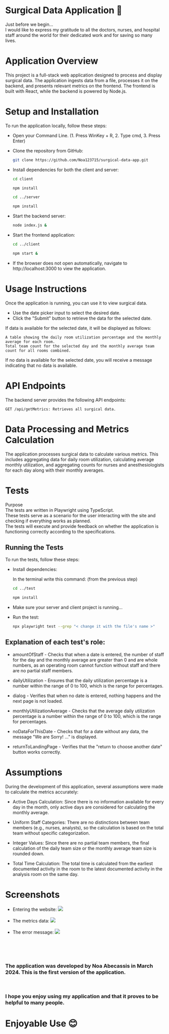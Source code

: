 # Surgical Data Application 🏥
Just before we begin... <br/>
I would like to express my gratitude to all the doctors, nurses, and hospital staff around the world for their dedicated work and for saving so many lives.

# Application Overview
This project is a full-stack web application designed to process and display surgical data. The application ingests data from a file, processes it on the backend, and presents relevant metrics on the frontend. The frontend is built with React, while the backend is powered by Node.js.

# Setup and Installation
To run the application locally, follow these steps:
- Open your Command Line. (1. Press WinKey + R, 2. Type cmd, 3. Press Enter)
- Clone the repository from GitHub: 

    ```bash
    git clone https://github.com/Noa123715/surgical-data-app.git
    ```

- Install dependencies for both the client and server:

    ```bash
    cd client
    ```

    ```bash
    npm install
    ```

    ```bash
    cd ../server
    ```

    ```bash 
    npm install
    ```

- Start the backend server:

    ```bash
    node index.js &
    ```

- Start the frontend application:

    ```bash
    cd ../client
    ```

    ```bash
    npm start &
    ```

- If the browser does not open automatically, navigate to http://localhost:3000 to view the application.

# Usage Instructions
Once the application is running, you can use it to view surgical data.
- Use the date picker input to select the desired date.
- Click the "Submit" button to retrieve the data for the selected date.

If data is available for the selected date, it will be displayed as follows:

    A table showing the daily room utilization percentage and the monthly average for each room.
    Total team count for the selected day and the monthly average team count for all rooms combined.

If no data is available for the selected date, you will receive a message indicating that no data is available.

# API Endpoints
The backend server provides the following API endpoints:

    GET /api/getMetrics: Retrieves all surgical data.

# Data Processing and Metrics Calculation
The application processes surgical data to calculate various metrics. This includes aggregating data for daily room utilization, calculating average monthly utilization, and aggregating counts for nurses and anesthesiologists for each day along with their monthly averages.

# Tests
Purpose <br/>
The tests are written in Playwright using TypeScript.<br/>
These tests serve as a scenario for the user interacting with the site and checking if everything works as planned. <br/>
The tests will execute and provide feedback on whether the application is functioning correctly according to the specifications.

## Running the Tests
To run the tests, follow these steps:

- Install dependencies:

    In the terminal write this command: (from the previous step)

    ```bash
    cd ../test
    ```

    ```bash
    npm install
    ```

- Make sure your server and client project is running...

- Run the test: 
    ```bash
    npx playwright test --grep "< change it with the file's name >"
    ``` 


## Explanation of each test's role:

- amountOfStaff - Checks that when a date is entered, the number of staff for the day and the monthly average are greater than 0 and are whole numbers, as an operating room cannot function without staff and there are no partial staff members.

- dailyUtilization - Ensures that the daily utilization percentage is a number within the range of 0 to 100, which is the range for percentages.

- dialog - Verifies that when no date is entered, nothing happens and the next page is not loaded.

- monthlyUtilizationAverage - Checks that the average daily utilization percentage is a number within the range of 0 to 100, which is the range for percentages.

- noDataForThisDate - Checks that for a date without any data, the message "We are Sorry! ..." is displayed.

- returnToLandingPage - Verifies that the "return to choose another date" button works correctly.

# Assumptions
During the development of this application, several assumptions were made to calculate the metrics accurately:

- Active Days Calculation: Since there is no information available for every day in the month, only active days are considered for calculating the monthly average.

- Uniform Staff Categories: There are no distinctions between team members (e.g., nurses, analysts), so the calculation is based on the total team without specific categorization.

- Integer Values: Since there are no partial team members, the final calculation of the daily team size or the monthly average team size is rounded down.

- Total Time Calculation: The total time is calculated from the earliest documented activity in the room to the latest documented activity in the analysis room on the same day.

# Screenshots
- Entering the website:
  <img src="https://github.com/noa123715/surgical-data-app/blob/main/screenshots/landingPage.png"> <br><br>
- The metrics data:
  <img src="https://github.com/Noa123715/surgical-data-app/blob/main/screenshots/Metrics.png"><br><br>
- The error message:
  <img src="https://github.com/noa123715/surgical-data-app/blob/main/screenshots/noAvailableData.png"><br><br>

<br/><br/>

### The application was developed by Noa Abecassis in March 2024. This is the first version of the application.

<br/>

### I hope you enjoy using my application and that it proves to be helpful to many people.

# Enjoyable Use 😊